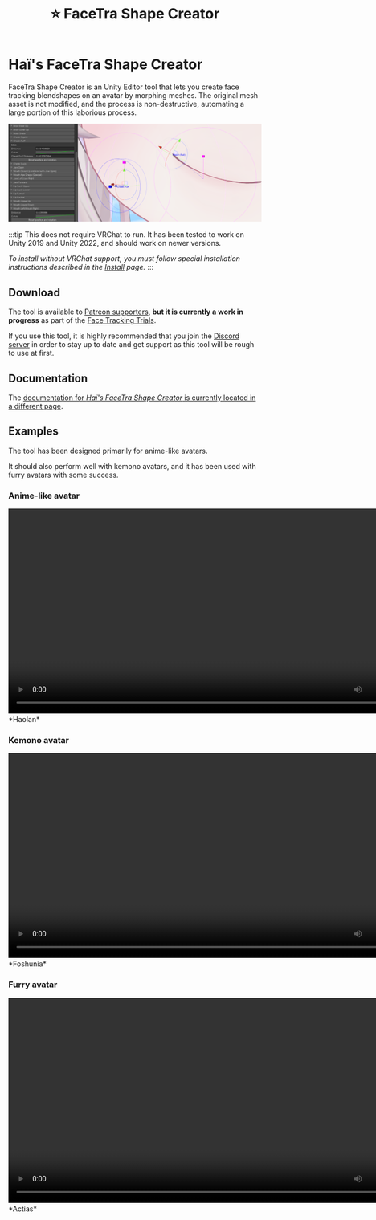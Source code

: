 ﻿---
title: ⭐ FaceTra Shape Creator
---

# Haï's FaceTra Shape Creator

FaceTra Shape Creator is an Unity Editor tool that lets you create face tracking blendshapes on an avatar by morphing meshes. The original mesh asset is not modified, and the process is non-destructive, automating a large portion of this laborious process.

![img/Unity_UVLJG0eePN.png](img/Unity_UVLJG0eePN.png)

:::tip
This does not require VRChat to run. It has been tested to work on Unity 2019 and Unity 2022, and should work on newer versions.

*To install without VRChat support, you must follow special installation instructions described in the [Install](./facetra-shape-creator/install) page.*
:::

## Download

The tool is available to [Patreon supporters](https://www.patreon.com/vr_hai), **but it is currently a work in progress** as part of the [Face Tracking Trials](https://www.notion.so/f4032b4827e146fe9d2d3776e5da0f3b?pvs=21).

If you use this tool, it is highly recommended that you join the [Discord server](https://discord.com/invite/58fWAUTYF8) in order to stay up to date and get support as this tool will be rough to use at first.

## Documentation

The [documentation for *Haï's FaceTra Shape Creator* is currently located in a different page](https://hai-vr.notion.site/hai-vr/Ha-s-FaceTra-Shape-Creator-f1d95d4459e54fc3b2f166d9ebb5ebf3).

## Examples

The tool has been designed primarily for anime-like avatars.

It should also perform well with kemono avatars, and it has been used with furry avatars with some success.

### Anime-like avatar

<video controls width="816">
    <source src={require('./img/haolan-facetra-test-f.mp4').default}/>
</video>
*Haolan*

### Kemono avatar

<video controls width="816">
    <source src={require('./img/foshunia-facetra-f-an.mp4').default}/>
</video>
*Foshunia*

### Furry avatar

<video controls width="816">
    <source src={require('./img/actias-demo-f-an.mp4').default}/>
</video>
*Actias*